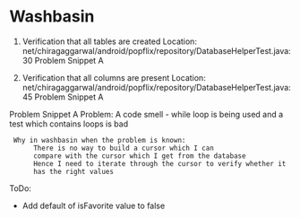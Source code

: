 Washbasin
=========

1. Verification that all tables are created
   Location: net/chiragaggarwal/android/popflix/repository/DatabaseHelperTest.java:30
   Problem Snippet A

2. Verification that all columns are present
   Location: net/chiragaggarwal/android/popflix/repository/DatabaseHelperTest.java:45
   Problem Snippet A


Problem Snippet A
  Problem:
          A code smell - while loop is being used
          and a test which contains loops is bad

     Why in washbasin when the problem is known:
          There is no way to build a cursor which I can
          compare with the cursor which I get from the database
          Hence I need to iterate through the cursor to verify whether it
          has the right values

ToDo:
  - Add default of isFavorite value to false
